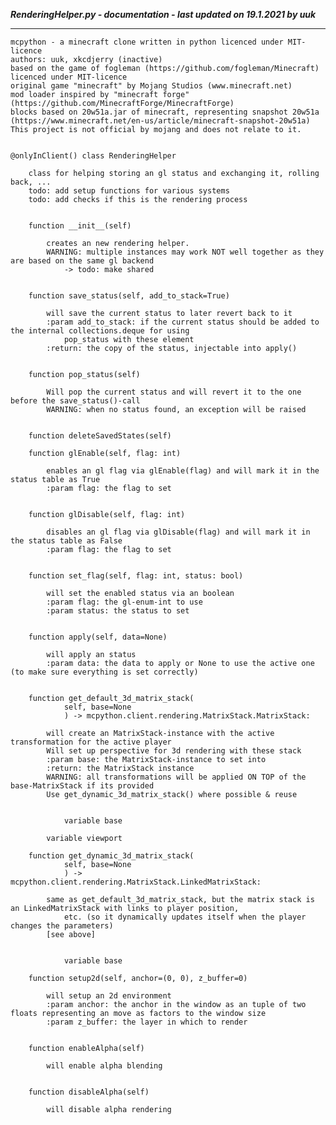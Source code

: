 ***RenderingHelper.py - documentation - last updated on 19.1.2021 by uuk***
___

    mcpython - a minecraft clone written in python licenced under MIT-licence
    authors: uuk, xkcdjerry (inactive)
    based on the game of fogleman (https://github.com/fogleman/Minecraft) licenced under MIT-licence
    original game "minecraft" by Mojang Studios (www.minecraft.net)
    mod loader inspired by "minecraft forge" (https://github.com/MinecraftForge/MinecraftForge)
    blocks based on 20w51a.jar of minecraft, representing snapshot 20w51a
    (https://www.minecraft.net/en-us/article/minecraft-snapshot-20w51a)
    This project is not official by mojang and does not relate to it.


    @onlyInClient() class RenderingHelper
        
        class for helping storing an gl status and exchanging it, rolling back, ...
        todo: add setup functions for various systems
        todo: add checks if this is the rendering process


        function __init__(self)
            
            creates an new rendering helper.
            WARNING: multiple instances may work NOT well together as they are based on the same gl backend
                -> todo: make shared


        function save_status(self, add_to_stack=True)
            
            will save the current status to later revert back to it
            :param add_to_stack: if the current status should be added to the internal collections.deque for using
                pop_status with these element
            :return: the copy of the status, injectable into apply()


        function pop_status(self)
            
            Will pop the current status and will revert it to the one before the save_status()-call
            WARNING: when no status found, an exception will be raised


        function deleteSavedStates(self)

        function glEnable(self, flag: int)
            
            enables an gl flag via glEnable(flag) and will mark it in the status table as True
            :param flag: the flag to set


        function glDisable(self, flag: int)
            
            disables an gl flag via glDisable(flag) and will mark it in the status table as False
            :param flag: the flag to set


        function set_flag(self, flag: int, status: bool)
            
            will set the enabled status via an boolean
            :param flag: the gl-enum-int to use
            :param status: the status to set


        function apply(self, data=None)
            
            will apply an status
            :param data: the data to apply or None to use the active one (to make sure everything is set correctly)


        function get_default_3d_matrix_stack(
                self, base=None
                ) -> mcpython.client.rendering.MatrixStack.MatrixStack:
            
            will create an MatrixStack-instance with the active transformation for the active player
            Will set up perspective for 3d rendering with these stack
            :param base: the MatrixStack-instance to set into
            :return: the MatrixStack instance
            WARNING: all transformations will be applied ON TOP of the base-MatrixStack if its provided
            Use get_dynamic_3d_matrix_stack() where possible & reuse


                variable base

            variable viewport

        function get_dynamic_3d_matrix_stack(
                self, base=None
                ) -> mcpython.client.rendering.MatrixStack.LinkedMatrixStack:
            
            same as get_default_3d_matrix_stack, but the matrix stack is an LinkedMatrixStack with links to player position,
                etc. (so it dynamically updates itself when the player changes the parameters)
            [see above]


                variable base

        function setup2d(self, anchor=(0, 0), z_buffer=0)
            
            will setup an 2d environment
            :param anchor: the anchor in the window as an tuple of two floats representing an move as factors to the window size
            :param z_buffer: the layer in which to render


        function enableAlpha(self)
            
            will enable alpha blending


        function disableAlpha(self)
            
            will disable alpha rendering
